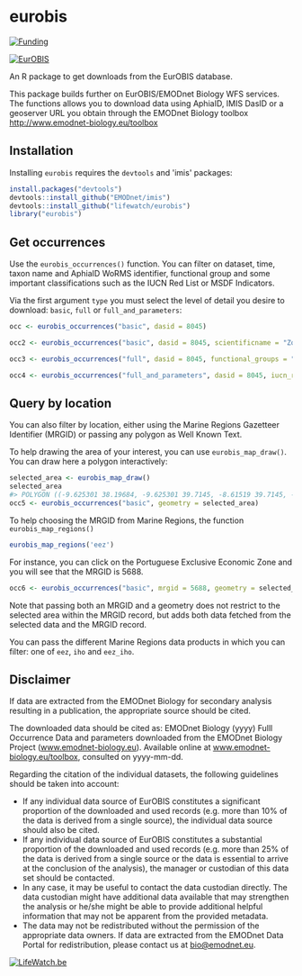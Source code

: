 
eurobis
========
[![Funding](https://img.shields.io/static/v1?label=powered+by&message=lifewatch.be&labelColor=1a4e8a&color=f15922)](http://lifewatch.be)


[![EurOBIS](https://www.eurobis.org/images/web_resolution_logo_Eurobis.png)](https://www.eurobis.org/)

An R package to get downloads from the EurOBIS database. 

This package builds further on EurOBIS/EMODnet Biology WFS services. The functions allows you to download data using AphiaID, IMIS DasID or a geoserver URL you obtain through the EMODnet Biology toolbox http://www.emodnet-biology.eu/toolbox

## Installation

Installing `eurobis` requires the `devtools` and 'imis' packages:

```R
install.packages("devtools")
devtools::install_github("EMODnet/imis")
devtools::install_github("lifewatch/eurobis")
library("eurobis")
```

## Get occurrences

Use the `eurobis_occurrences()` function. You can filter on dataset, time, taxon name and AphiaID WoRMS identifier, functional group and some important classifications such as the IUCN Red List or MSDF Indicators.

Via the first argument `type` you must select the level of detail you desire to download: `basic`, `full` or `full_and_parameters`:

```r
occ <- eurobis_occurrences("basic", dasid = 8045)
```

```r
occ2 <- eurobis_occurrences("basic", dasid = 8045, scientificname = "Zostera marina")
```

```r
occ3 <- eurobis_occurrences("full", dasid = 8045, functional_groups = "angiosperms")
```

```r
occ4 <- eurobis_occurrences("full_and_parameters", dasid = 8045, iucn_red_list = "least concern")
```


## Query by location

You can also filter by location, either using the Marine Regions Gazetteer Identifier (MRGID) or passing any polygon as Well Known Text.

To help drawing the area of your interest, you can use `eurobis_map_draw()`. You can draw here a polygon interactively:

```r
selected_area <- eurobis_map_draw()
selected_area
#> POLYGON ((-9.625301 38.19684, -9.625301 39.7145, -8.61519 39.7145, -8.61519 38.19684, -9.625301 38.19684))
occ5 <- eurobis_occurrences("basic", geometry = selected_area)
```

To help choosing the MRGID from Marine Regions, the function `eurobis_map_regions()`

```r
eurobis_map_regions('eez')
```

For instance, you can click on the Portuguese Exclusive Economic Zone and you will see that the MRGID is 5688. 

```r
occ6 <- eurobis_occurrences("basic", mrgid = 5688, geometry = selected_area)
```
Note that passing both an MRGID and a geometry does not restrict to the selected area within the MRGID record, but adds both data fetched from the selected data and the MRGID record.

You can pass the different Marine Regions data products in which you can filter: one of `eez`, `iho` and `eez_iho`.


## Disclaimer

If data are extracted from the EMODnet Biology for secondary analysis resulting in a publication, the appropriate source should be cited.

The downloaded data should be cited as: EMODnet Biology (yyyy) Fulll Occurrence Data and parameters downloaded from the EMODnet Biology Project (www.emodnet-biology.eu). Available online at www.emodnet-biology.eu/toolbox, consulted on yyyy-mm-dd.

Regarding the citation of the individual datasets, the following guidelines should be taken into account:

- If any individual data source of EurOBIS constitutes a significant proportion of the downloaded and used records (e.g. more than 10% of the data is derived from a single source), the individual data source should also be cited.
- If any individual data source of EurOBIS constitutes a substantial proportion of the downloaded and used records (e.g. more than 25% of the data is derived from a single source or the data is essential to arrive at the conclusion of the analysis), the manager or custodian of this data set should be contacted.
- In any case, it may be useful to contact the data custodian directly. The data custodian might have additional data available that may strengthen the analysis or he/she might be able to provide additional helpful information that may not be apparent from the provided metadata.
- The data may not be redistributed without the permission of the appropriate data owners. If data are extracted from the EMODnet Data Portal for redistribution, please contact us at bio@emodnet.eu.

[![LifeWatch.be](https://raw.githubusercontent.com/lifewatch/eurobis/master/fig/LifeWatch_banner_test.PNG)](http://www.lifewatch.be/)
